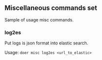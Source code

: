 ## Miscellaneous commands set
  Sample of usage misc commands.

### log2es
  Put logs is json format into elastic search.

Usage: `doer misc log2es <url_to_elastic>`
